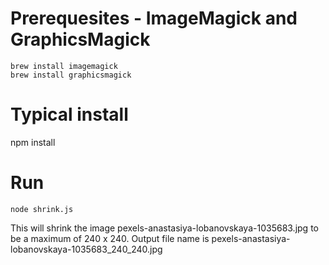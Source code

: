 # Prerequesites - ImageMagick and GraphicsMagick

```
brew install imagemagick
brew install graphicsmagick
```


# Typical install

npm install

# Run 

```
node shrink.js
```

This will shrink the image pexels-anastasiya-lobanovskaya-1035683.jpg to be a maximum of 240 x 240.  Output file name is pexels-anastasiya-lobanovskaya-1035683_240_240.jpg